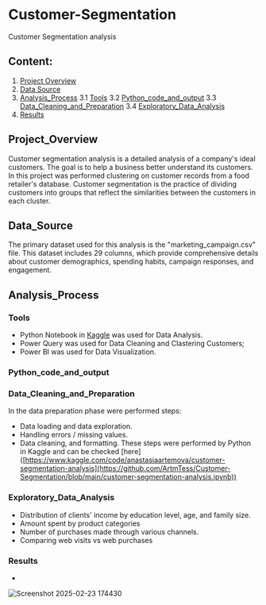 # Customer-Segmentation
Customer Segmentation analysis

## Content:
1. [Project Overview](#Project_Overview)
2. [Data Source](#Data_Source)
3. [Analysis_Process](#Analysis_Process)
   3.1 [Tools](#Tools)
   3.2 [Python_code_and_output](#Python_code_and_output)
   3.3 [Data_Cleaning_and_Preparation](#Data_Cleaning_and_Preparation)
   3.4 [Exploratory_Data_Analysis](#Exploratory_Data_Analysis)
5. [Results](#Results)

## Project_Overview
Customer segmentation analysis is a detailed analysis of a company's ideal customers. The goal is to help a business better understand its customers. 
In this project was performed clustering on customer records from a food retailer's database. 
Customer segmentation is the practice of dividing customers into groups that reflect the similarities between the customers in each cluster.

## Data_Source
The primary dataset used for this analysis is the "marketing_campaign.csv" file. 
This dataset includes 29 columns, which provide comprehensive details about customer demographics, spending habits, campaign responses, and engagement.

## Analysis_Process
### Tools
- Python Notebook in [Kaggle]([https://www.kaggle.com/](https://www.kaggle.com/code/anastasiaartemova/customer-segmentation-analysis)) was used for Data Analysis.
- Power Query was used for Data Cleaning and Clastering Customers;
- Power BI was used for Data Visualization.

### Python_code_and_output

  

### Data_Cleaning_and_Preparation
In the data preparation phase were performed steps: 
- Data loading and data exploration. 
- Handling errors / missing values. 
- Data cleaning, and formatting.
These steps were performed by Python in Kaggle and can be checked [here] ([https://www.kaggle.com/code/anastasiaartemova/customer-segmentation-analysis](https://github.com/ArtmTess/Customer-Segmentation/blob/main/customer-segmentation-analysis.ipynb))
  
### Exploratory_Data_Analysis
- Distribution of clients' income by education level, age, and family size. 
- Amount spent by product categories
- Number of purchases made through various channels.
- Comparing web visits vs web purchases

### Results
- 
![Screenshot 2025-02-23 174430](https://github.com/user-attachments/assets/3f526f49-2a7e-45b2-8884-68044b37273f)




